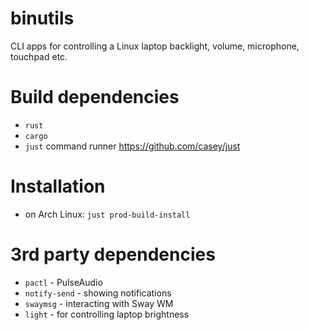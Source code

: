 # binutils
CLI apps for controlling a Linux laptop backlight, volume, microphone, touchpad etc.

# Build dependencies
* `rust`
* `cargo`
* `just` command runner https://github.com/casey/just

# Installation
* on Arch Linux: `just prod-build-install`

# 3rd party dependencies
* `pactl` - PulseAudio
* `notify-send` - showing notifications
* `swaymsg` - interacting with Sway WM
* `light` - for controlling laptop brightness
